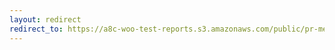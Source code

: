 ```yaml
---
layout: redirect
redirect_to: https://a8c-woo-test-reports.s3.amazonaws.com/public/pr-merge/40826/e2e/index.html
---
```

